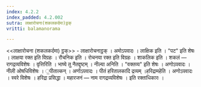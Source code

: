 ```yaml
---
index: 4.2.2
index_padded: 4.2.002
sutra: लाक्षारोचना(शकलकर्दमा)ट्ठक्
vritti: balamanorama

---
```

<<लाक्षारोचना (शकलकर्दमा) ट्ठक्>> - लाक्षारोचनाट्ठक् । अमोऽपवादः । लाक्षिक इति । "पट" इति शेषः । लाक्षया रक्त इति विग्रहः । रौचनिक इति । रोचनया रक्त इति विग्रहः । शाकलिक इति । शकलं — रागद्रव्यविशेषः । वृत्तिरिति । भाष्ये तु नैतद्दृष्टम् । नील्या अनिति । "वक्तव्य" इति शेषः । अणोऽपवादः । नीली ओषधिविशेषः । ॒पीतात्कन् । अणोऽपवादः । पीतं हरितालकादि द्रव्यम् ।हरिद्रामहेति । अणोऽपवादः । स्वरे विशेषः । हरिद्रा प्रसिद्धा । महारजनं — नाम रागद्रव्यविशेषः । इति रक्ताधिकारः । 